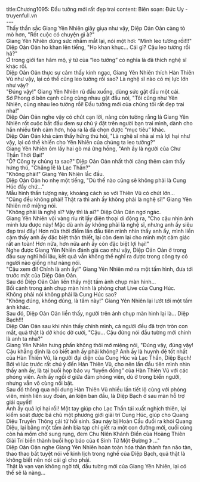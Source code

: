 title:Chương1095: Đầu tường mới rất đẹp trai
content:
Biên soạn: Đức Uy - truyenfull.vn<br>---<br>Thấy thần sắc Giang Yên Nhiên giãy giụa như vậy, Diệp Oản Oản càng tò mò hơn, "Rốt cuộc có chuyện gì à?"<br>Giang Yên Nhiên dùng sức nhắm mắt lại, nói một hơi: "Mình leo tường rồi!!!"<br>Diệp Oản Oản ho khan lên tiếng, "Ho khan khục... Cái gì? Cậu leo tường rồi hả?"<br>Ở trong giới fan hâm mộ, ý tứ của “leo tường” có nghĩa là đã thích nghệ sĩ khác rồi.<br>Diệp Oản Oản thực sự cảm thấy kinh ngạc, Giang Yên Nhiên thích Hàn Thiên Vũ như vậy, lại có thể cũng leo tường rồi sao? Là nghệ sĩ nào có mị lực lớn như vậy?<br>"Đúng vậy!" Giang Yên Nhiên rũ đầu xuống, dùng sức gật đầu một cái.<br>Sở Phong ở bên cạnh cũng cùng nhau gật đầu nói, "Tôi cũng như Yên Nhiên, cùng nhau leo tường rồi! Đầu tường mới của chúng tôi rất đẹp trai nha!"<br>Diệp Oản Oản nghe vậy có chút cạn lời, nàng còn tưởng rằng là Giang Yên Nhiên rốt cuộc bắt đầu đem sự chú ý đặt trên người bạn trai mình, dành cho hắn nhiều tình cảm hơn, hóa ra là đã chọn được “mục tiêu” khác.<br>Diệp Oản Oản khá cảm thấy hứng thú hỏi, "Là nghệ sĩ nhà ai mà lợi hại như vậy, lại có thể khiến cho Yên Nhiên của chúng ta leo tường?"<br>Giang Yên Nhiên ôm lấy hai gò má ửng hồng, "Anh ấy là người của Chư Thần Thời Đại!"<br>"Ồ? Công ty chúng ta sao?" Diệp Oản Oản nhất thời càng thêm cảm thấy hứng thú, "Chẳng lẽ là Lạc Thần?"<br>"Không phải!" Giang Yên Nhiên lắc đầu.<br>Diệp Oản Oản ho nhẹ một tiếng, "Dù thế nào cũng sẽ không phải là Cung Húc đấy chứ..."<br>Mẫu hình thần tượng này, khoảng cách so với Thiên Vũ có chút lớn…<br>"Cũng đều không phải! Thật ra thì anh ấy không phải là nghệ sĩ!" Giang Yên Nhiên mở miệng nói.<br>"Không phải là nghệ sĩ? Vậy thì là ai?" Diệp Oản Oản ngơ ngác.<br>Giang Yên Nhiên vội vàng ríu rít lấy điện thoại di động ra, "Cho cậu nhìn ảnh mình lưu được này! Mặc dù anh ấy không phải là nghệ sĩ, nhưng anh ấy siêu đẹp trai đấy! Hơn nữa thời điểm lần đầu tiên mình nhìn thấy anh ấy, mình liền cảm thấy anh ấy đặc biệt thân thiết, lại còn đem lại cho mình một cảm giác rất an toàn! Hơn nữa, hơn nữa anh ấy còn đặc biệt lợi hại!"<br>Nghe được Giang Yên Nhiên đánh giá cao như vậy, Diệp Oản Oản ở trong đầu suy nghĩ hồi lâu, kết quả vẫn không thể nghĩ ra được trong công ty có người nào giống như nàng nói.<br>"Cậu xem đi! Chính là anh ấy!" Giang Yên Nhiên mở ra một tấm hình, đưa tới trước mặt của Diệp Oản Oản.<br>Sau đó Diệp Oản Oản liền thấy một tấm ảnh chụp màn hình...<br>Bối cảnh trong ảnh chụp màn hình là phòng chat Live của Cung Húc.<br>Không phải nói không phải là Cung Húc sao?<br>"Không đúng, không đúng, là tấm này!" Giang Yên Nhiên lại lướt tới một tấm ảnh khác.<br>Sau đó, Diệp Oản Oản liền thấy, người trên ảnh chụp màn hình lại là... Diệp Bạch!!!<br>Diệp Oản Oản sau khi nhìn thấy chính mình, cả người đều đã trợn tròn con mắt, quả thật là dở khóc dở cười, "Cậu... Cậu đừng nói đầu tường mới chính là anh ta nha?"<br>Giang Yên Nhiên hưng phấn không thôi mở miệng nói, "Đúng vậy, đúng vậy! Cậu khẳng định là có biết anh ấy phải không? Anh ấy là huynh đệ tốt nhất của Hàn Thiên Vũ, là người đại diện của Cung Húc và Lạc Thần, Diệp Bạch!<br>Bởi vì lúc trước rất chú ý đến Hàn Thiên Vũ, cho nên lần đầu tiên mình nhìn thấy anh ấy, là tại buổi họp báo vụ “luyến đồng” của Hàn Thiên Vũ với các phóng viên. Anh ấy ngồi ở giữa đám phóng viên, dù ở trong biển người, nhưng vẫn vô cùng nổi bật.<br>Sau đó thông qua nội dung Hàn Thiên Vũ nhiều lần tiết lộ cùng với phóng viên, mình liền suy đoán, án kiện ban đầu, là Diệp Bạch ở sau màn hỗ trợ giải quyết!<br>Anh ấy quá lợi hại rồi! Một tay giúp cho Lạc Thần tái xuất nghịch thiên, lại kiểm soát được bá chủ một phương giới giải trí Cung Húc, giúp cho Quang Diệu Truyền Thông cải tử hồi sinh. Sau này bị Hoàn Cầu đuổi ra khỏi Quang Diệu, lại bằng một tấm ảnh bìa tạp chí giết ra một con đường mới, cuối cùng còn há mồm chờ sung rụng, đem Chu Niên Khánh Điển của Hoàng Thiên Giải Trí biến thành buổi họp báo của 《 Sinh Tử Một Đường 》 …"<br>Diệp Oản Oản nghe Giang Yên Nhiên hoàn toàn hóa thân thành fan não tàn, thao thao bất tuyệt nói về kinh lịch trong nghề của Diệp Bạch, quả thật là không biết nên nói cái gì cho phải.<br>Thật là vạn vạn không ngờ tới, đầu tường mới của Giang Yên Nhiên, lại có thể sẽ là nàng...